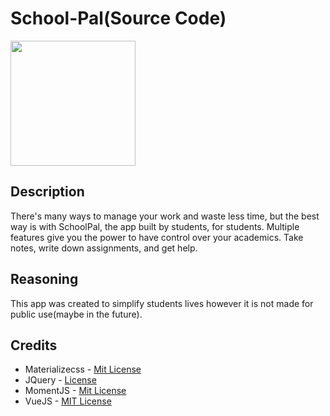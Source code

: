 # School-Pal(Source Code)
<img src="https://raw.githubusercontent.com/BrandonCravener/School-Pal/master/images/logo.png" width=200/>

## Description
There's many ways to manage your work and waste less time, but the best way is with SchoolPal, the app built by students, for students. Multiple features give you the power to have control over your academics. Take notes, write down assignments, and get help.

## Reasoning
This app was created to simplify students lives however it is not made for public use(maybe in the future).

## Credits
* Materializecss - [Mit License](https://raw.githubusercontent.com/Dogfalo/materialize/master/LICENSE)
* JQuery - [License](http://jquery.org/license)
* MomentJS - [Mit License](https://raw.githubusercontent.com/moment/moment/develop/LICENSE)
* VueJS - [MIT License](https://raw.githubusercontent.com/vuejs/vue/dev/LICENSE)
